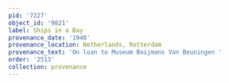 ```yaml
---
pid: '7227'
object_id: '9821'
label: Ships in a Bay
provenance_date: '1940'
provenance_location: Netherlands, Rotterdam
provenance_text: 'On loan to Museum Boijmans Van Beuningen '
order: '2513'
collection: provenance
---
```

